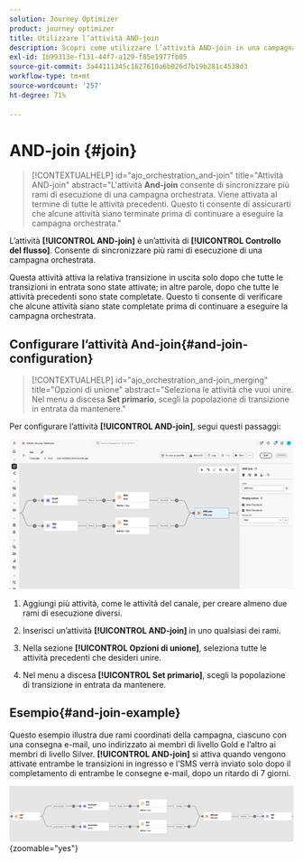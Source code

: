 ```yaml
---
solution: Journey Optimizer
product: journey optimizer
title: Utilizzare l’attività AND-join
description: Scopri come utilizzare l’attività AND-join in una campagna orchestrata
exl-id: 1b99313e-f131-44f7-a129-f85e1977fb05
source-git-commit: 3a44111345c1627610a6b026d7b19b281c4538d3
workflow-type: tm+mt
source-wordcount: '257'
ht-degree: 71%

---
```



# AND-join {#join}

>[!CONTEXTUALHELP]
>id="ajo_orchestration_and-join"
>title="Attività AND-join"
>abstract="L&#39;attività **And-join** consente di sincronizzare più rami di esecuzione di una campagna orchestrata. Viene attivata al termine di tutte le attività precedenti. Questo ti consente di assicurarti che alcune attività siano terminate prima di continuare a eseguire la campagna orchestrata."

L’attività **[!UICONTROL AND-join]** è un’attività di **[!UICONTROL Controllo del flusso]**. Consente di sincronizzare più rami di esecuzione di una campagna orchestrata.

Questa attività attiva la relativa transizione in uscita solo dopo che tutte le transizioni in entrata sono state attivate; in altre parole, dopo che tutte le attività precedenti sono state completate. Questo ti consente di verificare che alcune attività siano state completate prima di continuare a eseguire la campagna orchestrata.

## Configurare l’attività And-join{#and-join-configuration}

>[!CONTEXTUALHELP]
>id="ajo_orchestration_and-join_merging"
>title="Opzioni di unione"
>abstract="Seleziona le attività che vuoi unire. Nel menu a discesa **Set primario**, scegli la popolazione di transizione in entrata da mantenere."

Per configurare l’attività **[!UICONTROL AND-join]**, segui questi passaggi:

![](../assets/workflow-andjoin.png)

1. Aggiungi più attività, come le attività del canale, per creare almeno due rami di esecuzione diversi.

1. Inserisci un’attività **[!UICONTROL AND-join]** in uno qualsiasi dei rami.

1. Nella sezione **[!UICONTROL Opzioni di unione]**, seleziona tutte le attività precedenti che desideri unire.

1. Nel menu a discesa **[!UICONTROL Set primario]**, scegli la popolazione di transizione in entrata da mantenere.

## Esempio{#and-join-example}

Questo esempio illustra due rami coordinati della campagna, ciascuno con una consegna e-mail, uno indirizzato ai membri di livello Gold e l’altro ai membri di livello Silver. **[!UICONTROL AND-join]** si attiva quando vengono attivate entrambe le transizioni in ingresso e l’SMS verrà inviato solo dopo il completamento di entrambe le consegne e-mail, dopo un ritardo di 7 giorni.

![](../assets/workflow-andjoin-example.png){zoomable="yes"}
